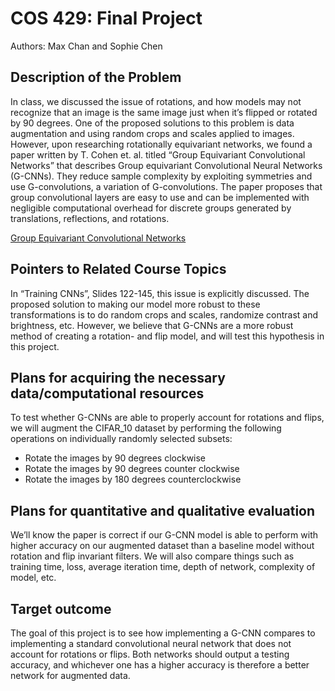 # COS 429: Final Project
Authors: Max Chan and Sophie Chen
## Description of the Problem
In class, we discussed the issue of rotations, and how models may not recognize that an image is the same image just when it’s flipped or rotated by 90 degrees. One of the proposed solutions to this problem is data augmentation and using random crops and scales applied to images. However, upon researching rotationally equivariant networks, we found a paper written by T. Cohen et. al. titled “Group Equivariant Convolutional Networks” that describes Group equivariant Convolutional Neural Networks (G-CNNs). They reduce sample complexity by exploiting symmetries and use G-convolutions, a variation of G-convolutions. The paper proposes that group convolutional layers are easy to use and can be implemented with negligible computational overhead for discrete groups generated by translations, reflections, and rotations.

[Group Equivariant Convolutional Networks](https://arxiv.org/abs/1602.07576)

## Pointers to Related Course Topics
In “Training CNNs”, Slides 122-145, this issue is explicitly discussed. The proposed solution to making our model more robust to these transformations is to do random crops and scales, randomize contrast and brightness, etc. However, we believe that G-CNNs are a more robust method of creating a rotation- and flip model, and will test this hypothesis in this project.

## Plans for acquiring the necessary data/computational resources
To test whether G-CNNs are able to properly account for rotations and flips, we will augment the CIFAR_10 dataset by performing the following operations on individually randomly selected subsets:
* Rotate the images by 90 degrees clockwise
* Rotate the images by 90 degrees counter clockwise
* Rotate the images by 180 degrees counterclockwise

## Plans for quantitative and qualitative evaluation
We’ll know the paper is correct if our G-CNN model is able to perform with higher accuracy on our augmented dataset than a baseline model without rotation and flip invariant filters. We will also compare things such as training time, loss, average iteration time, depth of network, complexity of model, etc.

## Target outcome
The goal of this project is to see how implementing a G-CNN compares to implementing a standard convolutional neural network that does not account for rotations or flips. Both networks should output a testing accuracy, and whichever one has a higher accuracy is therefore a better network for augmented data.